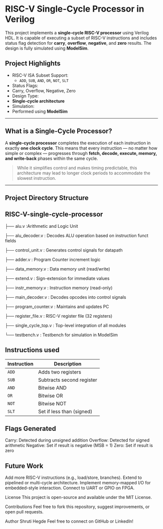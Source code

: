 # RISC-V Single-Cycle Processor in Verilog

This project implements a **single-cycle RISC-V processor** using Verilog HDL. It is capable of executing a subset of RISC-V instructions and includes status flag detection for **carry**, **overflow**, **negative**, and **zero** results. The design is fully simulated using **ModelSim**.

## Project Highlights

- RISC-V ISA Subset Support:
  - `ADD`, `SUB`, `AND`, `OR`, `NOT`, `SLT`
-  Status Flags:
  - Carry, Overflow, Negative, Zero
-  Design Type:
  - **Single-cycle architecture**
-  Simulation:
  - Performed using **ModelSim**
  
---

##  What is a Single-Cycle Processor?

A **single-cycle processor** completes the execution of each instruction in exactly **one clock cycle**. This means that every instruction — no matter how simple or complex — progresses through **fetch, decode, execute, memory, and write-back** phases within the same cycle.

> While it simplifies control and makes timing predictable, this architecture may lead to longer clock periods to accommodate the slowest instruction.

---

##  Project Directory Structure

## RISC-V-single-cycle-processor

├── alu.v :Arithmetic and Logic Unit

├── alu_decoder.v : Decodes ALU operation based on instruction funct fields

├── control_unit.v : Generates control signals for datapath

├── adder.v : Program Counter increment logic

├── data_memory.v : Data memory unit (read/write)

├── extend.v : Sign-extension for immediate values

├── instr_memory.v : Instruction memory (read-only)

├── main_decoder.v : Decodes opcodes into control signals

├── program_counter.v : Maintains and updates PC

├── register_file.v : RISC-V register file (32 registers)

├── single_cycle_top.v : Top-level integration of all modules

└── testbench.v : Testbench for simulation in ModelSim


## Instructions used
| Instruction | Description               |
| ----------- | ------------------------- |
| `ADD`       | Adds two registers        |
| `SUB`       | Subtracts second register |
| `AND`       | Bitwise AND               |
| `OR`        | Bitwise OR                |
| `NOT`       | Bitwise NOT               |
| `SLT`       | Set if less than (signed) |

## Flags Generated

Carry: Detected during unsigned addition
Overflow: Detected for signed arithmetic
Negative: Set if result is negative (MSB = 1)
Zero: Set if result is zero

## Future Work 

Add more RISC-V instructions (e.g., load/store, branches).
Extend to pipelined or multi-cycle architecture.
Implement memory-mapped I/O for embedded-style interaction.
Connect to UART or GPIO on FPGA.

License
This project is open-source and available under the MIT License.

Contributions
Feel free to fork this repository, suggest improvements, or open pull requests.

Author
Shruti Hegde
Feel free to connect on GitHub or LinkedIn!
